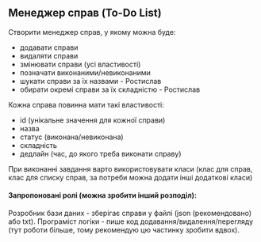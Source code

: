 ## Менеджер справ (To-Do List)

Створити менеджер справ, у якому можна буде:

- додавати справи
- видаляти справи
- змінювати справи (усі властивості)
- позначати виконаними/невиконаними
- шукати справи за їх назвами - Ростислав
- обирати окремі справи за їх складністю - Ростислав

Кожна справа повинна мати такі властивості:

- id (унікальне значення для кожної справи)
- назва
- статус (виконана/невиконана)
- складність
- дедлайн (час, до якого треба виконати справу)

При виконанні завдання варто використовувати класи (клас для справ, клас для списку справ, за потреби можна додати інші додаткові класи)

#### Запропоновані ролі (можна зробити інший розподіл):

Розробник бази даних - зберігає справи у файлі (json (рекомендовано) або txt).
Програміст логіки - пише код додавання/видалення/перегляду (тут роботи більше, тому рекомендую цю частинку зробити вдвох).
